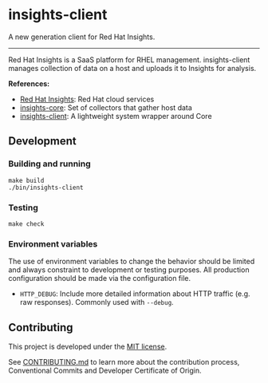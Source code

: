 # insights-client

A new generation client for Red Hat Insights.

---

Red Hat Insights is a SaaS platform for RHEL management. insights-client manages collection of data on a host and uploads it to Insights for analysis.

**References:**

- [Red Hat Insights](https://consoledot.redhat.com/insights): Red Hat cloud services
- [insights-core](https://github.com/RedHatInsights/insights-core): Set of collectors that gather host data
- [insights-client](https://github.com/RedHatInsights/insights-client): A lightweight system wrapper around Core


## Development

### Building and running

```shell
make build
./bin/insights-client
```

### Testing

```shell
make check
```

### Environment variables

The use of environment variables to change the behavior should be limited and always constraint to development or testing purposes.
All production configuration should be made via the configuration file.

- `HTTP_DEBUG`: Include more detailed information about HTTP traffic (e.g. raw responses). Commonly used with `--debug`.

## Contributing

This project is developed under the [MIT license](LICENSE).

See [CONTRIBUTING.md](CONTRIBUTING.md) to learn more about the contribution process, Conventional Commits and Developer Certificate of Origin.
